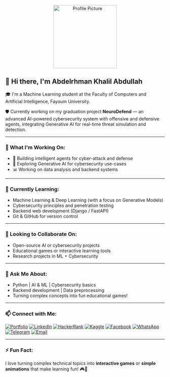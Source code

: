 <p align="center">
  <img src="https://github.com/ABDELRHMAN4004.png" width="200" alt="Profile Picture" />
</p>


## 👋 Hi there, I'm Abdelrhman Khalil Abdullah

🎓 I'm a Machine Learning student at the Faculty of Computers and Artificial Intelligence, Fayoum University.

🛡️ Currently working on my graduation project **NeuroDefend** — an advanced AI-powered cybersecurity system with offensive and defensive agents, integrating Generative AI for real-time threat simulation and detection.

---

### 🚀 What I'm Working On:
- 🔐 Building intelligent agents for cyber-attack and defense
- 🤖 Exploring Generative AI for cybersecurity use-cases
- 📊 Working on data analysis and backend systems

---

### 🌱 Currently Learning:
- Machine Learning & Deep Learning (with a focus on Generative Models)
- Cybersecurity principles and penetration testing
- Backend web development (Django / FastAPI)
- Git & GitHub for version control

---

### 🤝 Looking to Collaborate On:
- Open-source AI or cybersecurity projects
- Educational games or interactive learning tools
- Research projects in ML + Cybersecurity

---

### 💬 Ask Me About:
- Python | AI & ML | Cybersecurity basics
- Backend development | Data preprocessing
- Turning complex concepts into fun educational games!

---

### 📫 Connect with Me:

[![Portfolio](https://img.shields.io/badge/🌐%20Portfolio-Visit-0A66C2?style=for-the-badge)](https://abdelrhman4004.github.io/portfolio.1/)
[![LinkedIn](https://img.shields.io/badge/LinkedIn-Profile-blue?style=for-the-badge&logo=linkedin)](https://www.linkedin.com/in/abdulrahman-khalil-ba64272a3)
[![HackerRank](https://img.shields.io/badge/HackerRank-Profile-2EC866?style=for-the-badge&logo=hackerrank)](https://www.hackerrank.com/profile/ak2158)
[![Kaggle](https://img.shields.io/badge/Kaggle-Profile-20BEFF?style=for-the-badge&logo=kaggle)](https://www.kaggle.com/abdulrahmankhalil1)
[![Facebook](https://img.shields.io/badge/Facebook-Profile-1877F2?style=for-the-badge&logo=facebook)](https://www.facebook.com/abdelrhman.sami.2025/)
[![WhatsApp](https://img.shields.io/badge/WhatsApp-Chat-25D366?style=for-the-badge&logo=whatsapp)](https://wa.me/201157853990)
[![Telegram](https://img.shields.io/badge/Telegram-Message-0088cc?style=for-the-badge&logo=telegram)](https://t.me/+201157853990)
[![Email](https://img.shields.io/badge/Email-ak2158@fayoum.edu.eg-red?style=for-the-badge&logo=gmail)](mailto:ak2158@fayoum.edu.eg)

---

### ⚡ Fun Fact:
I love turning complex technical topics into **interactive games** or **simple animations** that make learning fun! 🎮🧠
